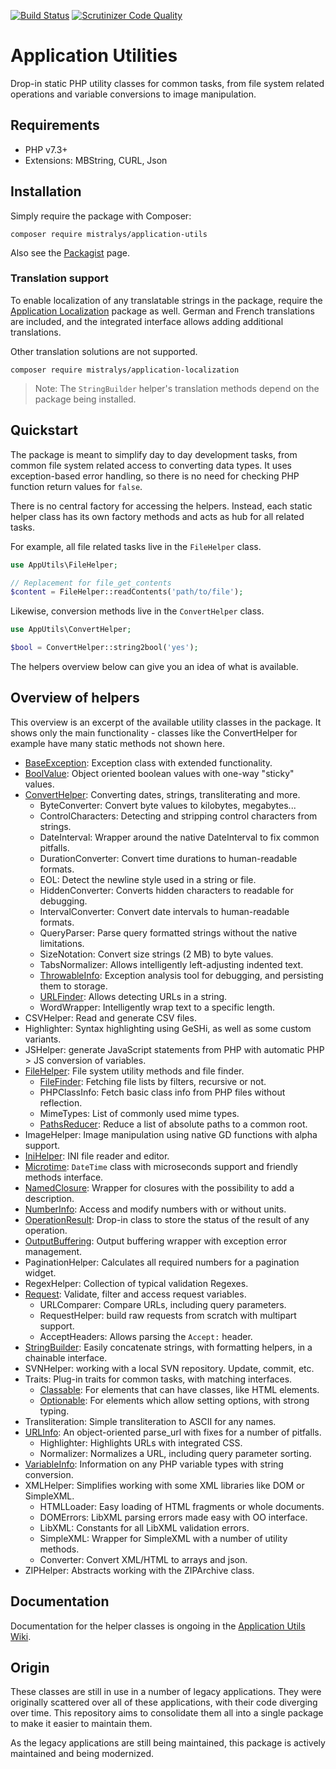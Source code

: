 [![Build Status](https://travis-ci.com/Mistralys/application-utils.svg?branch=master)](https://travis-ci.com/Mistralys/application-utils) [![Scrutinizer Code Quality](https://scrutinizer-ci.com/g/Mistralys/application-utils/badges/quality-score.png?b=master)](https://scrutinizer-ci.com/g/Mistralys/application-utils/?branch=master)

# Application Utilities

Drop-in static PHP utility classes for common tasks, from file system related
operations and variable conversions to image manipulation.

## Requirements

- PHP v7.3+
- Extensions: MBString, CURL, Json

## Installation

Simply require the package with Composer:

```
composer require mistralys/application-utils
```

Also see the [Packagist][] page.

### Translation support

To enable localization of any translatable strings in the package, 
require the [Application Localization][] package as well. German and 
French translations are included, and the integrated interface 
allows adding additional translations.

Other translation solutions are not supported.

```
composer require mistralys/application-localization
```

> Note: The `StringBuilder` helper's translation methods depend
> on the package being installed.

## Quickstart

The package is meant to simplify day to day development tasks, from
common file system related access to converting data types. It uses
exception-based error handling, so there is no need for checking 
PHP function return values for `false`.

There is no central factory for accessing the helpers. Instead, each
static helper class has its own factory methods and acts as hub for 
all related tasks.

For example, all file related tasks live in the `FileHelper` class.

```php
use AppUtils\FileHelper;

// Replacement for file_get_contents
$content = FileHelper::readContents('path/to/file');
```

Likewise, conversion methods live in the `ConvertHelper` class.

```php
use AppUtils\ConvertHelper;

$bool = ConvertHelper::string2bool('yes');
```

The helpers overview below can give you an idea of what is available.

## Overview of helpers

This overview is an excerpt of the available utility classes in the 
package. It shows only the main functionality - classes like the 
ConvertHelper for example have many static methods not shown here.

* [BaseException][]: Exception class with extended functionality.
* [BoolValue][]: Object oriented boolean values with one-way "sticky" values.
* [ConvertHelper][]: Converting dates, strings, transliterating and more.
    - ByteConverter: Convert byte values to kilobytes, megabytes...
    - ControlCharacters: Detecting and stripping control characters from strings.
    - DateInterval: Wrapper around the native DateInterval to fix common pitfalls.
    - DurationConverter: Convert time durations to human-readable formats.
    - EOL: Detect the newline style used in a string or file.
    - HiddenConverter: Converts hidden characters to readable for debugging.
    - IntervalConverter: Convert date intervals to human-readable formats.
    - QueryParser: Parse query formatted strings without the native limitations.
    - SizeNotation: Convert size strings (2 MB) to byte values.
    - TabsNormalizer: Allows intelligently left-adjusting indented text.
    - [ThrowableInfo][]: Exception analysis tool for debugging, and persisting them to storage.
    - [URLFinder][]: Allows detecting URLs in a string.
    - WordWrapper: Intelligently wrap text to a specific length.
* CSVHelper: Read and generate CSV files.
* Highlighter: Syntax highlighting using GeSHi, as well as some custom variants.
* JSHelper: generate JavaScript statements from PHP with automatic PHP > JS conversion of variables.
* [FileHelper][]: File system utility methods and file finder.
    - [FileFinder][]: Fetching file lists by filters, recursive or not.
    - PHPClassInfo: Fetch basic class info from PHP files without reflection.
    - MimeTypes: List of commonly used mime types.
    - [PathsReducer][]: Reduce a list of absolute paths to a common root. 
* ImageHelper: Image manipulation using native GD functions with alpha support.
* [IniHelper][]: INI file reader and editor.
* [Microtime][]: `DateTime` class with microseconds support and friendly methods interface.
* [NamedClosure][]: Wrapper for closures with the possibility to add a description.  
* [NumberInfo][]: Access and modify numbers with or without units.
* [OperationResult][]: Drop-in class to store the status of the result of any operation.
* [OutputBuffering][]: Output buffering wrapper with exception error management.
* PaginationHelper: Calculates all required numbers for a pagination widget.
* RegexHelper: Collection of typical validation Regexes.
* [Request][]: Validate, filter and access request variables.
    - URLComparer: Compare URLs, including query parameters.
    - RequestHelper: build raw requests from scratch with multipart support.
    - AcceptHeaders: Allows parsing the `Accept:` header.
* [StringBuilder][]: Easily concatenate strings, with formatting helpers, in a chainable interface.
* SVNHelper: working with a local SVN repository. Update, commit, etc.
* Traits: Plug-in traits for common tasks, with matching interfaces.
    - [Classable][]: For elements that can have classes, like HTML elements.
    - [Optionable][]: For elements which allow setting options, with strong typing.
* Transliteration: Simple transliteration to ASCII for any names. 
* [URLInfo][]: An object-oriented parse_url with fixes for a number of pitfalls.
    - Highlighter: Highlights URLs with integrated CSS.
    - Normalizer: Normalizes a URL, including query parameter sorting.
* [VariableInfo][]: Information on any PHP variable types with string conversion.
* XMLHelper: Simplifies working with some XML libraries like DOM or SimpleXML.
    - HTMLLoader: Easy loading of HTML fragments or whole documents.
    - DOMErrors: LibXML parsing errors made easy with OO interface.
    - LibXML: Constants for all LibXML validation errors.
    - SimpleXML: Wrapper for SimpleXML with a number of utility methods.
    - Converter: Convert XML/HTML to arrays and json.
* ZIPHelper: Abstracts working with the ZIPArchive class.

## Documentation

Documentation for the helper classes is ongoing in the [Application Utils Wiki][].

## Origin

These classes are still in use in a number of legacy applications. They were originally 
scattered over all of these applications, with their code diverging over time. This 
repository aims to consolidate them all into a single package to make it easier to maintain 
them.

As the legacy applications are still being maintained, this package is actively maintained
and being modernized.


[Packagist]: https://packagist.org/packages/mistralys/application-utils
[Application Localization]: https://github.com/Mistralys/application-localization
[Application Utils Wiki]: https://github.com/Mistralys/application-utils/wiki
[BaseException]: https://github.com/Mistralys/application-utils/wiki/BaseException
[BoolValue]: https://github.com/Mistralys/application-utils/wiki/BoolValue
[StringBuilder]: https://github.com/Mistralys/application-utils/wiki/StringBuilder
[FileFinder]: https://github.com/Mistralys/application-utils/wiki/FileFinder
[NamedClosure]: https://github.com/Mistralys/application-utils/wiki/NamedClosure
[ConvertHelper]: https://github.com/Mistralys/application-utils/wiki/ConvertHelper
[ThrowableInfo]: https://github.com/Mistralys/application-utils/wiki/ThrowableInfo
[IniHelper]: https://github.com/Mistralys/application-utils/wiki/IniHelper
[URLInfo]: https://github.com/Mistralys/application-utils/wiki/URLInfo
[Request]: https://github.com/Mistralys/application-utils/wiki/Request
[FileHelper]: https://github.com/Mistralys/application-utils/wiki/FileHelper
[PathsReducer]: https://github.com/Mistralys/application-utils/wiki/PathsReducer
[Classable]: https://github.com/Mistralys/application-utils/wiki/Classable
[Optionable]: https://github.com/Mistralys/application-utils/wiki/Optionable
[NumberInfo]: https://github.com/Mistralys/application-utils/wiki/NumberInfo
[OperationResult]: https://github.com/Mistralys/application-utils/wiki/OperationResult
[VariableInfo]: https://github.com/Mistralys/application-utils/wiki/VariableInfo
[URLFinder]: https://github.com/Mistralys/application-utils/wiki/URLFinder
[OutputBuffering]: https://github.com/Mistralys/application-utils/wiki/OutputBuffering
[Microtime]: https://github.com/Mistralys/application-utils/wiki/Microtime

